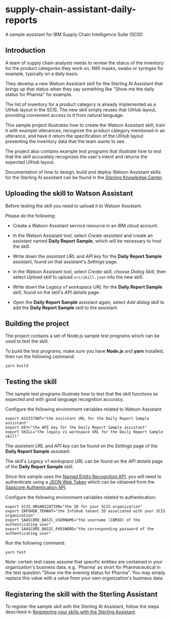 # supply-chain-assistant-daily-reports

A sample assistant for IBM Supply Chain Intelligence Suite (SCIS)

## Introduction

A team of supply chain analysts needs to review the status of the inventory
for the product categories they work on, N95 masks, swabs or syringes for
example, typically on a daily basis.

They develop a new Watson Assistant skill for the Sterling AI Assistant that
brings up that status when they say something like "Show me the daily status
for Pharma" for example.

The list of inventory for a product category is already implemented as a
UIHub layout in the SCIS. The new skill simply reuses that UIHub layout,
providing convenient access to it from natural language.

This sample project illustrates how to create the Watson Assistant skill, train
it with example utterances, recognize the product category mentioned in an
utterance, and have it return the specification of the UIHub layout presenting
the inventory data that the team wants to see.

The project also contains example test programs that illustrate how to test
that the skill accurately recognizes the user's intent and returns the expected
UIHub layout.

Documentation of how to design, build and deploy Watson Assistant skills for
the Sterling AI assistant can be found in the
[Sterling Knowledge Center](https://www.ibm.com/docs/en/scis?topic=skills-adding-supply-chain-business-assistant).

## Uploading the skill to Watson Assistant

Before testing the skill you need to upload it to Watson Assistant.

Please do the following:

* Create a Watson Assistant service resource in an IBM cloud account.

* In the Watson Assistant tool, select *Create assistant* and create
an assistant named **Daily Report Sample**, which will be necessary
to host the skill.

* Write down the *assistant URL* and *API key* for the
**Daily Report Sample** assistant, found on that assistant's *Settings*
page.

* In the Watson Assistant tool, select *Create skill*, choose *Dialog Skill*,
then select *Upload skill* to upload `src/skill.json`
into the new skill.

* Write down the *Legacy v1 workspace URL* for the **Daily Report Sample**
skill, found on the skill's *API details* page.

* Open the **Daily Report Sample** assistant again, select
*Add dialog skill* to add the **Daily Report Sample** skill to the
assistant.

## Building the project

The project contains a set of Node.js sample test programs which can be used
to test the skill.

To build the test programs, make sure you have **Node.js** and **yarn**
installed, then run the following command:

```
yarn build
```

## Testing the skill

The sample test programs illustrate how to test that the skill functions as
expected and with good language recognition accuracy.

Configure the following environment variables related to Watson Assistant:

```
export ASSISTANT="the assistant URL for the Daily Report Sample assistant"
export KEY="the API key for the Daily Report Sample assistant"
export SKILL="the legacy v1 workspace URL for the Daily Report Sample skill"
```
The *assistant URL* and *API key* can be found on the *Settings* page of the
**Daily Report Sample** assistant.

The skill's *Legacy v1 workspace URL* can be found on the *API details* page
of the **Daily Report Sample** skill.

Since this sample uses the [Named Entity Recognition API](https://developer.ibm.com/apis/catalog/scintellsuite--supply-chain-intelligence-suite/api/API--scintellsuite--named-entities-recognition-service#post998085110),
you will need to authenticate using a [JSON Web Token](https://jwt.io/) which can be obtained from the 
[Saascore Authentication API](https://developer.ibm.com/apis/catalog/scintellsuite--supply-chain-intelligence-suite/api/API--scintellsuite--platform-authentication-retrieve/#get44848312).

Configure the following environment variables related to authentication:

```
export SCIS_ORGANIZATION="the ID for your SCIS organization"
export INFOHUB_TENANT="the Infohub tenant ID associated with your SCIS organization"
export SAASCORE_BASIC_USERNAME="the username (IBMID) of the authenticating user"
export SAASCORE_BASIC_PASSWORD="the corresponding password of the authenticating user"
```

Run the following command:

```
yarn test
```

Note: certain test cases assume that specific entities are contained  in your organization's business data, e.g. 'Pharma' as short for Pharmaceutical in the test question "Show me the evening status for Pharma". You may simply replace this value with a value from your own organization's business data. 

## Registering the skill with the Sterling Assistant

To register the sample skill with the Sterling AI Assistant, follow the steps
described in
[Registering your skills with the Sterling Assistant](https://www.ibm.com/docs/en/scis?topic=assistant-registering-your-skills-supply-chain-business).

